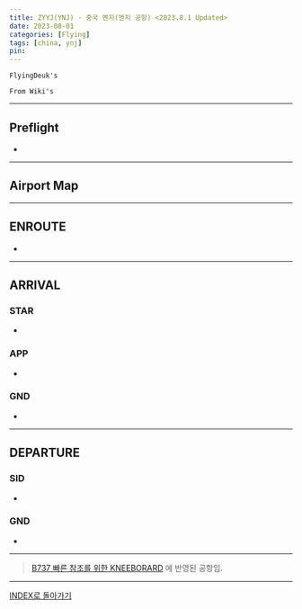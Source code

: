 ```yaml
---
title: ZYYJ(YNJ) - 중국 옌지(엔지 공항) <2023.8.1 Updated>
date: 2023-08-01
categories: [Flying]
tags: [china, ynj]
pin:
---
```


`FlyingDeuk's`
> 

`From Wiki's`
> 

--------

## Preflight
- 

---------

## Airport Map


------------

## ENROUTE
- 

--------

## ARRIVAL
### STAR
- 

### APP
- 


### GND
- 

-------

## DEPARTURE
### SID
- 

### GND
- 



----

> [B737 빠른 참조를 위한 KNEEBORARD](/posts/B737-kneeboard/) 에 반영된 공항임. 

-------


[INDEX로 돌아가기](/posts/KoreaJapanChina/)
